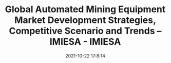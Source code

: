 ---
"title": "Global Automated Mining Equipment Market Development Strategies, Competitive Scenario and Trends – IMIESA - IMIESA"
"date": "2021-10-22 17:8:14"
"feed_name": "GOOGLENEWSMINING"
"feed_website": "https://news.google.com/search?q=mining%2Bincident&hl=en-US&gl=US&ceid=US:en"
"feed_rss": "https://news.google.com/rss/search?q=mining%2Bincident&hl=en-US&gl=US&ceid=US:en"
"link": "https://www.infrastructurene.ws/2021/10/22/global-automated-mining-equipment-market-development-strategies-competitive-scenario-and-trends/"
"source": "{'href': 'https://www.infrastructurene.ws', 'title': 'IMIESA'}"
"file": "_posts/2021-1-1-3bb36fdda81683b7e53ff45a9ffaea2187f7677a.md"
"accident": "0"
"drilling": "0"
"represented_by": "0"
"dead": "0"
"injured": "0"
"arrested": "0"
"place": "unknown place"
"where": "unknown site"
"causes": "unknown"
"place_uri": "unknown place"
---